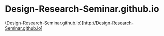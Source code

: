 # Design-Research-Seminar.github.io
(Design-Research-Seminar.github.io)[http://Design-Research-Seminar.github.io]
